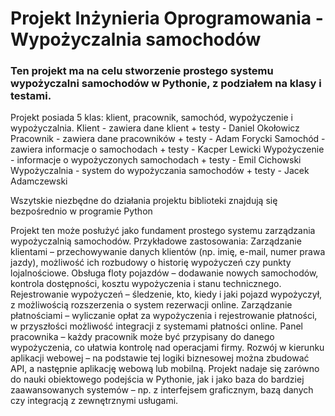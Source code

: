 # Projekt Inżynieria Oprogramowania - Wypożyczalnia samochodów

### Ten projekt ma na celu stworzenie prostego systemu wypożyczalni samochodów w Pythonie, z podziałem na klasy i testami.

Projekt posiada 5 klas: klient, pracownik, samochód, wypożyczenie i wypożyczalnia.
Klient - zawiera dane klient + testy - Daniel Okołowicz 
Pracownik - zawiera dane pracowników + testy  - Adam Forycki
Samochód - zawiera informacje o samochodach + testy  - Kacper Lewicki 
Wypożyczenie - informacje o wypożyczonych samochodach + testy  - Emil Cichowski
Wypożyczalnia - system do wypożyczania samochodów + testy  - Jacek Adamczewski

Wszytskie niezbędne do działania projektu biblioteki znajdują się bezpośrednio w programie Python

Projekt ten może posłużyć jako fundament prostego systemu zarządzania wypożyczalnią samochodów. 
Przykładowe zastosowania:
Zarządzanie klientami – przechowywanie danych klientów (np. imię, e-mail, numer prawa jazdy), możliwość ich rozbudowy o historię wypożyczeń czy punkty lojalnościowe.
Obsługa floty pojazdów – dodawanie nowych samochodów, kontrola dostępności, kosztu wypożyczenia i stanu technicznego.
Rejestrowanie wypożyczeń – śledzenie, kto, kiedy i jaki pojazd wypożyczył, z możliwością rozszerzenia o system rezerwacji online.
Zarządzanie płatnościami – wyliczanie opłat za wypożyczenia i rejestrowanie płatności, w przyszłości możliwość integracji z systemami płatności online.
Panel pracownika – każdy pracownik może być przypisany do danego wypożyczenia, co ułatwia kontrolę nad operacjami firmy.
Rozwój w kierunku aplikacji webowej – na podstawie tej logiki biznesowej można zbudować API, a następnie aplikację webową lub mobilną.
Projekt nadaje się zarówno do nauki obiektowego podejścia w Pythonie, jak i jako baza do bardziej zaawansowanych systemów – np. z interfejsem graficznym, bazą danych czy integracją z zewnętrznymi usługami.
